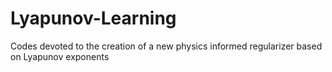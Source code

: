 # Lyapunov-Learning
Codes devoted to the creation of a new physics informed regularizer based on Lyapunov exponents
